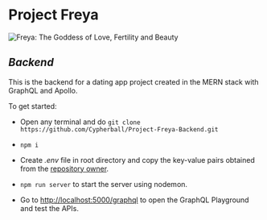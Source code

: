 # Project Freya

![Freya: The Goddess of Love, Fertility and Beauty](https://avatars.mds.yandex.net/get-zen_doc/3403845/pub_5eca9de473c4400f3573801d_5ecbd8abac8c13619bda53f5/scale_1200)

## _Backend_

This is the backend for a dating app project created in the MERN stack with GraphQL and Apollo.

To get started:

-  Open any terminal and do `git clone https://github.com/Cypherball/Project-Freya-Backend.git`

-  `npm i`

-  Create _.env_ file in root directory and copy the key-value pairs obtained from the [repository owner](mailto:contact@nitish-web.dev).

-  `npm run server` to start the server using nodemon.

-  Go to [http://localhost:5000/graphql](http://localhost:5000/graphql) to open the GraphQL Playground and test the APIs.
